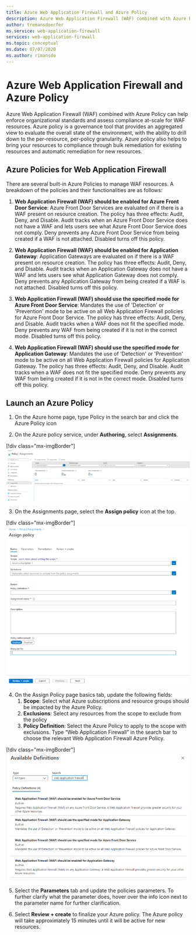 ```yaml
---
title: Azure Web Application Firewall and Azure Policy
description: Azure Web Application Firewall (WAF) combined with Azure Policy can help enforce organizational standards and assess compliance at-scale for WAF resources
author: tremansdoerfer
ms.service: web-application-firewall
services: web-application-firewall
ms.topic: conceptual
ms.date: 07/07/2020
ms.author: rimansdo
---
```


# Azure Web Application Firewall and Azure Policy

Azure Web Application Firewall (WAF) combined with Azure Policy can help enforce organizational standards and assess compliance at-scale for WAF resources. Azure policy is a governance tool that provides an aggregated view to evaluate the overall state of the environment, with the ability to drill down to the per-resource, per-policy granularity. Azure policy also helps to bring your resources to compliance through bulk remediation for existing resources and automatic remediation for new resources.

## Azure Policies for Web Application Firewall

There are several built-in Azure Policies to manage WAF resources. A breakdown of the policies and their functionalities are as follows:

1. **Web Application Firewall (WAF) should be enabled for Azure Front Door Service**: Azure Front Door Services are evaluated on if there is a WAF present on resource creation. The policy has three effects: Audit, Deny, and Disable. Audit tracks when an Azure Front Door Service does not have a WAF and lets users see what Azure Front Door Service does not comply. Deny prevents any Azure Front Door Service from being created if a WAF is not attached. Disabled turns off this policy.

2. **Web Application Firewall (WAF) should be enabled for Application Gateway**: Application Gateways are evaluated on if there is a WAF present on resource creation. The policy has three effects: Audit, Deny, and Disable. Audit tracks when an Application Gateway does not have a WAF and lets users see what Application Gateway does not comply. Deny prevents any Application Gateway from being created if a WAF is not attached. Disabled turns off this policy.

3. **Web Application Firewall (WAF) should use the specified mode for Azure Front Door Service**: Mandates the use of 'Detection' or 'Prevention' mode to be active on all Web Application Firewall policies for Azure Front Door Service. The policy has three effects: Audit, Deny, and Disable. Audit tracks when a WAF does not fit the specified mode. Deny prevents any WAF from being created if it is not in the correct mode. Disabled turns off this policy.

4. **Web Application Firewall (WAF) should use the specified mode for Application Gateway**: Mandates the use of 'Detection' or 'Prevention' mode to be active on all Web Application Firewall policies for Application Gateway. The policy has three effects: Audit, Deny, and Disable. Audit tracks when a WAF does not fit the specified mode. Deny prevents any WAF from being created if it is not in the correct mode. Disabled turns off this policy.


## Launch an Azure Policy


1.	On the Azure home page, type Policy in the search bar and click the Azure Policy icon

2.	On the Azure policy service, under **Authoring**, select **Assignments**.

[!div class="mx-imgBorder"]
![Azure web application firewall](../media/waf-azure-policy/policy-home.png)

3.	On the Assignments page, select the **Assign policy** icon at the top.

[!div class="mx-imgBorder"]
![Screenshot that shows the Basics tab on the Assign policy page.](../media/waf-azure-policy/assign-policy.png)

4.	On the Assign Policy page basics tab, update the following fields:
    1.	**Scope**: Select what Azure subscriptions and resource groups should be impacted by the Azure Policy.
    2.	**Exclusions**: Select any resources from the scope to exclude from the policy 
    3.	**Policy Definition**: Select the Azure Policy to apply to the scope with exclusions. Type “Web Application Firewall” in the search bar to choose the relevant Web Application Firewall Azure Policy.

[!div class="mx-imgBorder"]
![Screenshot that shows the available policy definitions.](../media/waf-azure-policy/policy-listing.png)


5.	Select the **Parameters** tab and update the policies parameters. To further clarify what the parameter does, hover over the info icon next to the parameter name for further clarification.

6.	Select **Review + create** to finalize your Azure policy. The Azure policy will take approximately 15 minutes until it will be active for new resources.
